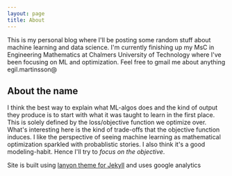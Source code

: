 ```yaml
---
layout: page
title: About
---
```

This is my personal blog where I'll be posting some random stuff about machine learning and data science. I'm currently finishing up my MsC in Engineering Mathematics at Chalmers University of Technology where I've been focusing on ML and optimization. Feel free to gmail me about anything egil.martinsson@

## About the name
I think the best way to explain what ML-algos does and the kind of output they produce is to start with what it was taught to learn in the first place. This is solely defined by the loss/objective function we optimize over. What's interesting here is the kind of trade-offs that the objective function induces. I like the perspective of seeing machine learning as mathematical optimization sparkled with probablistic stories. I also think it's a good modeling-habit. Hence I'll try to *focus on the objective*. 

Site is built using [lanyon theme for Jekyll](https://github.com/poole/lanyon) and uses google analytics